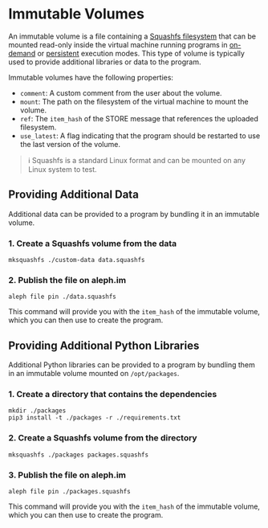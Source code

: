 # Immutable Volumes

An immutable volume is a file containing
a [Squashfs filesystem](https://www.kernel.org/doc/html/latest/filesystems/squashfs.html) that can be mounted read-only
inside the virtual machine running programs in [on-demand](../on_demand.md) or [persistent](../persistent.md) execution
modes. This type of volume is typically used to provide additional libraries or data to the program.

Immutable volumes have the following properties:

- `comment`: A custom comment from the user about the volume.
- `mount`: The path on the filesystem of the virtual machine to mount the volume.
- `ref`: The `item_hash` of the STORE message that references the uploaded filesystem.
- `use_latest`: A flag indicating that the program should be restarted to use the last version of the volume.

> ℹ️ Squashfs is a standard Linux format and can be mounted on any Linux system to test.

## Providing Additional Data

Additional data can be provided to a program by bundling it in an immutable volume.

### 1. Create a Squashfs volume from the data

```shell
mksquashfs ./custom-data data.squashfs
```

### 2. Publish the file on aleph.im

```shell
aleph file pin ./data.squashfs
```

This command will provide you with the `item_hash` of the immutable volume, which you can then use to create the
program.

## Providing Additional Python Libraries

Additional Python libraries can be provided to a program by bundling them in an immutable volume mounted
on `/opt/packages`.

### 1. Create a directory that contains the dependencies

```shell
mkdir ./packages
pip3 install -t ./packages -r ./requirements.txt
```

### 2. Create a Squashfs volume from the directory

```shell
mksquashfs ./packages packages.squashfs
```

### 3. Publish the file on aleph.im

```shell
aleph file pin ./packages.squashfs
```

This command will provide you with the `item_hash` of the immutable volume, which you can then use to create the
program.